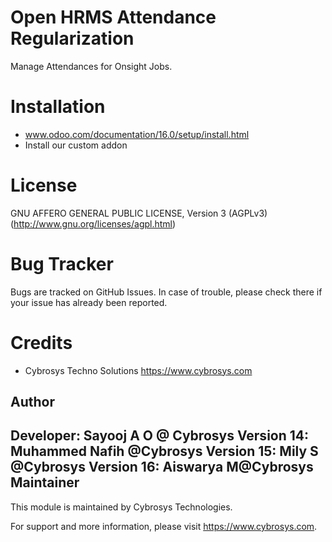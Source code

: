 Open HRMS Attendance Regularization
===================================

Manage Attendances for Onsight Jobs.


Installation
============
- www.odoo.com/documentation/16.0/setup/install.html
- Install our custom addon

License
=======
GNU AFFERO GENERAL PUBLIC LICENSE, Version 3 (AGPLv3)
(http://www.gnu.org/licenses/agpl.html)

Bug Tracker
===========
Bugs are tracked on GitHub Issues. In case of trouble, please check there if your issue has already been reported.

Credits
=======
* Cybrosys Techno Solutions <https://www.cybrosys.com>

Author
------

Developer: Sayooj A O @ Cybrosys
           Version 14: Muhammed Nafih @Cybrosys
           Version 15: Mily S @Cybrosys
           Version 16: Aiswarya M@Cybrosys
Maintainer
----------

This module is maintained by Cybrosys Technologies.

For support and more information, please visit https://www.cybrosys.com.

